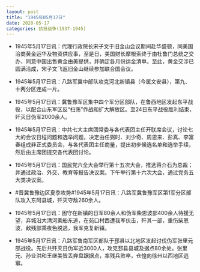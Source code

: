```yaml
---
layout: post
title: "1945年05月17日"
date: 2020-05-17
categories: 抗日战争(1937-1945)
---
```


<meta name="referrer" content="no-referrer" />

- 1945年5月17日讯：代理行政院长宋子文于旧金山会议期间赴华盛顿，同美国洽商黄金运华及物资供应事，至是日，美国财长摩根索终于由杜鲁门总统之交办，同意中国出售黄金由美提供，并确定各月份运金清单。至此，黄金交涉已圆满洽成，宋子文飞返旧金山继续参加联合国会议。 

- 1945年5月17日讯：八路军冀中部队攻克河北新镇县（今属文安县），第九、十两分区连成一片。 

- 1945年5月17日讯：冀鲁豫军区集中四个军分区部队，在鲁西地区发起东平战役，以配合山东军区反“扫荡”作战和扩大解放区。至24日东平战役胜利结束，歼灭日伪军2000余人。 

- 1945年5月17日讯：中共七大主席团常委与各代表团主任开联席会议，讨论七大的会议日程问题和选举问题，决定由任弼时、刘少奇、周恩来、彭真、李富春组成非正式委员会，与各代表团主任商量，提出初步候选名单和选举手续，然后由主席团提交各代表团讨论。 

- 1945年5月17日讯：国民党六全大会举行第十五次大会，推选蒋介石为总裁；并通过政治、外交、教育等报告决议案。下午举行第十六次大会，通过党务五大类决议案。 

- #晋冀鲁豫边区夏季攻势#1945年5月17日讯：八路军冀鲁豫军区第1军分区部队攻入东阿县城，歼灭守敌260余人。 

- 1945年5月17日讯：困守在新镇的日军80余人和伪军柴恩波部400余人待援无望，弃城沿大清河乘船东逃，在苑口村西遭我军伏击，歼其一部，重伤柴恩波，敌残部乘夜色脱逃，我军克复新镇。 

- 1945年5月17日讯：八路军鲁南军区部队于邳县以北地区发起讨伐伪军张里元部战役。先后共歼灭日伪军近3000人，攻克邳县县城及据点80余处。张里元、孙业洪和王继美皆丢弃盘踞据点，率残兵败卒，仓惶向徐州以西地区逃窜。 


